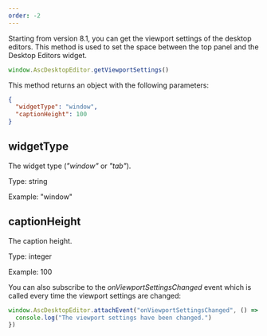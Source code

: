 ```yaml
---
order: -2
---
```


Starting from version 8.1, you can get the viewport settings of the desktop editors. This method is used to set the space between the top panel and the Desktop Editors widget.

``` javascript
window.AscDesktopEditor.getViewportSettings()
```

This method returns an object with the following parameters:

``` json
{ 
  "widgetType": "window",
  "captionHeight": 100
}
```

## widgetType

The widget type (*"window"* or *"tab"*).

Type: string

Example: "window"


## captionHeight

The caption height.

Type: integer

Example: 100

You can also subscribe to the *onViewportSettingsChanged* event which is called every time the viewport settings are changed:

``` javascript
window.AscDesktopEditor.attachEvent("onViewportSettingsChanged", () => {
  console.log("The viewport settings have been changed.")
})
```
